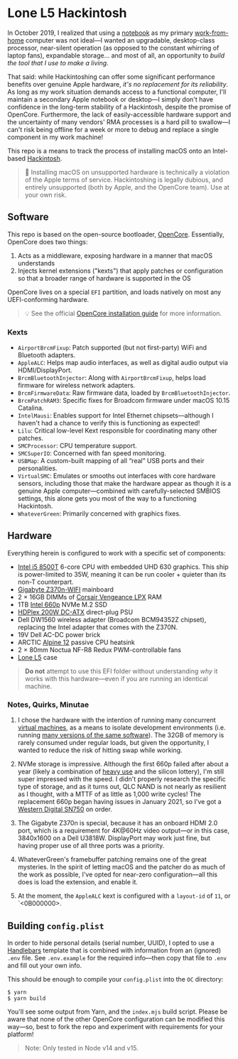 # Lone L5 Hackintosh

In October 2019, I realized that using a [notebook](https://everymac.com/systems/apple/macbook_pro/specs/macbook-pro-core-i7-2.5-15-dual-graphics-mid-2015-retina-display-specs.html) as my primary [work-from-home](https://oof.studio) computer was not ideal—I wanted an upgradable, desktop-class processor, near-silent operation (as opposed to the constant whirring of laptop fans), expandable storage… and most of all, an opportunity to _build the tool that I use to make a living_.

That said: while Hackintoshing can offer some significant performance benefits over genuine Apple hardware, _it's no replacement for its reliability_. As long as my work situation demands access to a functional computer, I'll maintain a secondary Apple notebook or desktop—I simply don't have confidence in the long-term stability of a Hackintosh, despite the promise of OpenCore. Furthermore, the lack of easily-accessible hardware support and the uncertainty of many vendors' RMA processes is a hard pill to swallow—I can't risk being offline for a week or more to debug and replace a single component in my work machine!

This repo is a means to track the process of installing macOS onto an Intel-based [Hackintosh](https://en.wikipedia.org/wiki/Hackintosh).

> 🚨 Installing macOS on unsupported hardware is technically a violation of the Apple terms of service. Hackintoshing is legally dubious, and entirely unsupported (both by Apple, and the OpenCore team). Use at your own risk.

## Software

This repo is based on the open-source bootloader, [OpenCore](https://github.com/acidanthera/OpenCorePkg). Essentially, OpenCore does two things:

1. Acts as a middleware, exposing hardware in a manner that macOS understands
2. Injects kernel extensions ("kexts") that apply patches or configuration so that a broader range of hardware is supported in the OS

OpenCore lives on a special `EFI` partition, and loads natively on most any UEFI-conforming hardware.

> 💡 See the official [OpenCore installation guide](https://dortania.github.io/OpenCore-Install-Guide/) for more information.

### Kexts

- `AirportBrcmFixup`: Patch supported (but not first-party) WiFi and Bluetooth adapters.
- `AppleALC`: Helps map audio interfaces, as well as digital audio output via HDMI/DisplayPort.
- `BrcmBluetoothInjector`: Along with `AirportBrcmFixup`, helps load firmware for wireless network adapters.
- `BrcmFirmwareData`: Raw firmware data, loaded by `BrcmBluetoothInjector`.
- `BrcmPatchRAM3`: Specific fixes for Broadcom firmware under macOS 10.15 Catalina.
- `IntelMausi`: Enables support for Intel Ethernet chipsets—although I haven't had a chance to verify this is functioning as expected!
- `Lilu`: Critical low-level Kext responsible for coordinating many other patches.
- `SMCProcessor`: CPU temperature support.
- `SMCSuperIO`: Concerned with fan speed monitoring.
- `USBMap`: A custom-built mapping of all “real” USB ports and their personalities.
- `VirtualSMC`: Emulates or smooths out interfaces with core hardware sensors, including those that make the hardware appear as though it is a genuine Apple computer—combined with carefully-selected SMBIOS settings, this alone gets you most of the way to a functioning Hackintosh.
- `WhateverGreen`: Primarily concerned with graphics fixes.

## Hardware

Everything herein is configured to work with a specific set of components:

- [Intel i5 8500T](https://ark.intel.com/content/www/us/en/ark/products/129941/intel-core-i5-8500t-processor-9m-cache-up-to-3-50-ghz.html) 6-core CPU with embedded UHD 630 graphics. This ship is power-limited to 35W, meaning it can be run cooler + quieter than its non-T counterpart.
- [Gigabyte Z370n-WIFI](https://www.gigabyte.com/Motherboard/Z370N-WIFI-rev-10/support#support-dl-driver) mainboard
- 2 &times; 16GB DIMMs of [Corsair Vengeance LPX](https://www.corsair.com/us/en/Categories/Products/Memory/VENGEANCE-LPX/p/CMK32GX4M2D3600C18) RAM
- 1TB [Intel 660p](https://www.intel.com/content/www/us/en/products/memory-storage/solid-state-drives/consumer-ssds/6-series/ssd-660p-series/660p-series-1-tb-m-2-80mm-3d2.html) NVMe M.2 SSD
- [HDPlex 200W DC-ATX](https://hdplex.com/hdplex-200w-dc-atx-power-supply-16v-24v-wide-range-voltage-input.html) direct-plug PSU
- Dell DW1560 wireless adapter (Broadcom BCM94352Z chipset), replacing the Intel adapter that comes with the Z370N.
- 19V Dell AC-DC power brick
- ARCTIC [Alpine 12](https://www.arctic.ac/en/Alpine-12-Passive/ACALP00024A) passive CPU heatsink
- 2 &times; 80mm Noctua NF-R8 Redux PWM-controllable fans
- [Lone L5](https://loneindustries.com/products/5) case

> **Do not** attempt to use this EFI folder without understanding _why_ it works with this hardware—even if you are running an identical machine.

### Notes, Quirks, Minutae

1. I chose the hardware with the intention of running many concurrent [virtual machines](https://docker.com/), as a means to isolate development environments (i.e. running [many versions of the same software](https://getnitro.sh/)). The 32GB of memory is rarely consumed under regular loads, but given the opportunity, I wanted to reduce the risk of hitting swap while working.

2. NVMe storage is impressive. Although the first 660p failed after about a year (likely a combination of [heavy use](https://searchstorage.techtarget.com/definition/write-cycle) and the silicon lottery), I'm still super impressed with the speed. I didn't properly research the specific type of storage, and as it turns out, QLC NAND is not nearly as resilient as I thought, with a MTTF of as little as 1,000 write cycles! The replacement 660p began having issues in January 2021, so I've got a [Western Digital SN750](https://www.newegg.com/western-digital-black-sn750-nvme-1tb/p/N82E16820250110) on order.

3. The Gigabyte Z370n is special, because it has an onboard HDMI 2.0 port, which is a requirement for 4K@60Hz video output—or in this case, 3840x1600 on a Dell U3818W. DisplayPort may work just fine, but having proper use of all three ports was a priority.

4. WhateverGreen's framebuffer patching remains one of the great mysteries. In the spirit of letting macOS and the patcher do as much of the work as possible, I've opted for near-zero configuration—all this does is load the extension, and enable it.

5. At the moment, the `AppleALC` kext is configured with a `layout-id` of `11`, or `<0B000000>.

## Building `config.plist`

In order to hide personal details (serial number, UUID), I opted to use a [Handlebars](https://handlebarsjs.com) template that is combined with information from an (ignored) `.env` file. See `.env.example` for the required info—then copy that file to `.env` and fill out your own info.

This should be enough to compile your `config.plist` into the `OC` directory:

```
$ yarn
$ yarn build
```

You'll see some output from Yarn, and the `index.mjs` build script. Please be aware that none of the other OpenCore configuration can be modified this way—so, best to fork the repo and experiment with requirements for your platform!

> Note: Only tested in Node v14 and v15.
